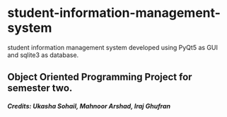 # student-information-management-system

student information management system developed using PyQt5 as GUI and sqlite3 as database.

## Object Oriented Programming Project for semester two.
##### Credits: Ukasha Sohail, Mahnoor Arshad, Iraj Ghufran
